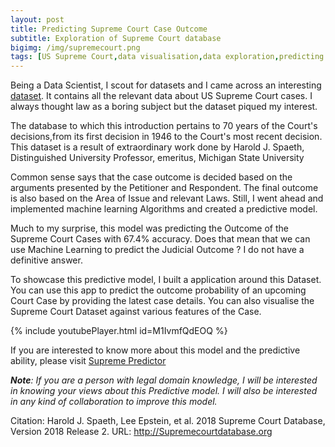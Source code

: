 ```yaml
---
layout: post
title: Predicting Supreme Court Case Outcome
subtitle: Exploration of Supreme Court database
bigimg: /img/supremecourt.png
tags: [US Supreme Court,data visualisation,data exploration,predicting case outcomes,dash app]
---
```


Being a Data Scientist, I scout for datasets and I came across an interesting [dataset](http://Supremecourtdatabase.org). 
It contains all the relevant data about US Supreme Court cases. I always thought law as a boring subject but the dataset piqued my interest.

The database to which this introduction pertains to 70 years of the Court's decisions,from its first decision in 1946 to the Court's most recent decision. This dataset is a result of extraordinary work done by Harold J. Spaeth, Distinguished University Professor, emeritus, Michigan State University

Common sense says that the case outcome is decided based on the arguments presented by the Petitioner and Respondent. The final outcome is also based on the Area of Issue and relevant Laws. Still, I went ahead and implemented machine learning Algorithms and created a predictive model.

Much to my surprise, this model was predicting the Outcome of the Supreme Court Cases with 67.4% accuracy. Does that mean that we can use Machine Learning to predict the Judicial Outcome ? I do not have a definitive answer.

To showcase this predictive model, I built a application around this Dataset. You can use this app to predict the outcome probability of an upcoming Court Case by providing the latest case details. You can also visualise the Supreme Court Dataset against various features of the Case.

{% include youtubePlayer.html id=M1IvmfQdEOQ %}

If you are interested to know more about this model and the predictive ability, please visit [Supreme Predictor](https://supremepredictor.vishnuyar.com)

***Note**: If you are a person with legal domain knowledge, I will be interested in knowing your views about this Predictive model. I will also be interested in any kind of collaboration to improve  this model.*


Citation:
Harold J. Spaeth, Lee Epstein, et al. 2018 Supreme Court Database, Version 2018 Release 2. URL: http://Supremecourtdatabase.org
